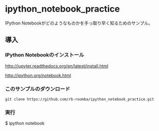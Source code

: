 # ipython_notebook_practice
IPython Notebookがどのようなものかを手っ取り早く知るためのサンプル。

## 導入
### IPython Notebookのインストール
http://jupyter.readthedocs.org/en/latest/install.html

http://ipython.org/notebook.html

### このサンプルのダウンロード
`git clone https://github.com/rb-roomba/ipython_notebook_practice.git`

### 実行
$ ipython notebook
